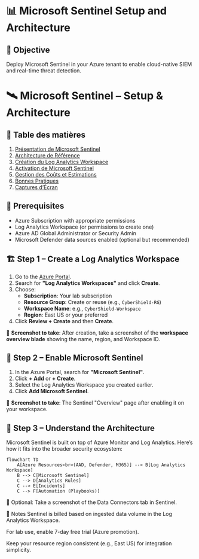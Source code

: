 # 📊 Microsoft Sentinel Setup and Architecture

## 🎯 Objective

Deploy Microsoft Sentinel in your Azure tenant to enable cloud-native SIEM and real-time threat detection.

# 🛰️ Microsoft Sentinel – Setup & Architecture

## 📘 Table des matières
1. [Présentation de Microsoft Sentinel](#présentation-de-microsoft-sentinel)
2. [Architecture de Référence](#architecture-de-référence)
3. [Création du Log Analytics Workspace](#création-du-log-analytics-workspace)
4. [Activation de Microsoft Sentinel](#activation-de-microsoft-sentinel)
5. [Gestion des Coûts et Estimations](#gestion-des-coûts-et-estimations)
6. [Bonnes Pratiques](#bonnes-pratiques)
7. [Captures d’Écran](#captures-décran)


## 🧰 Prerequisites

- Azure Subscription with appropriate permissions
- Log Analytics Workspace (or permissions to create one)
- Azure AD Global Administrator or Security Admin
- Microsoft Defender data sources enabled (optional but recommended)

## 🏗️ Step 1 – Create a Log Analytics Workspace

1. Go to the [Azure Portal](https://portal.azure.com).
2. Search for **"Log Analytics Workspaces"** and click **Create**.
3. Choose:
   - **Subscription**: Your lab subscription
   - **Resource Group**: Create or reuse (e.g., `CyberShield-RG`)
   - **Workspace Name**: e.g., `CyberShield-Workspace`
   - **Region**: East US or your preferred
4. Click **Review + Create** and then **Create**.

📸 **Screenshot to take**: After creation, take a screenshot of the **workspace overview blade** showing the name, region, and Workspace ID.

## 🧠 Step 2 – Enable Microsoft Sentinel

1. In the Azure Portal, search for **"Microsoft Sentinel"**.
2. Click **+ Add** or **+ Create**.
3. Select the Log Analytics Workspace you created earlier.
4. Click **Add Microsoft Sentinel**.

📸 **Screenshot to take**: The Sentinel "Overview" page after enabling it on your workspace.

## 🔌 Step 3 – Understand the Architecture

Microsoft Sentinel is built on top of Azure Monitor and Log Analytics. Here’s how it fits into the broader security ecosystem:

```mermaid
flowchart TD
    A[Azure Resources<br>(AAD, Defender, M365)] --> B[Log Analytics Workspace]
    B --> C[Microsoft Sentinel]
    C --> D[Analytics Rules]
    C --> E[Incidents]
    C --> F[Automation (Playbooks)]
```


📸 Optional: Take a screenshot of the Data Connectors tab in Sentinel.

📝 Notes
Sentinel is billed based on ingested data volume in the Log Analytics Workspace.

For lab use, enable 7-day free trial (Azure promotion).

Keep your resource region consistent (e.g., East US) for integration simplicity.
